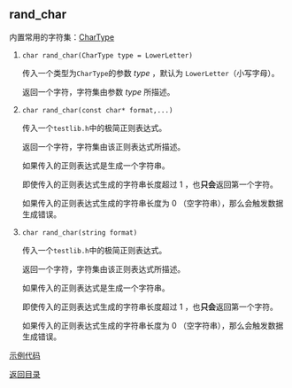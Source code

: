 ## rand_char

内置常用的字符集：[CharType](./char_type.md)

1. `char rand_char(CharType type = LowerLetter)`

   传入一个类型为`CharType`的参数 $type$ ，默认为 `LowerLetter`（小写字母）。

   返回一个字符，字符集由参数 $type$ 所描述。

2. `char rand_char(const char* format,...)`

   传入一个`testlib.h`中的极简正则表达式。
   
   返回一个字符，字符集由该正则表达式所描述。
   
   如果传入的正则表达式是生成一个字符串。
   
   即使传入的正则表达式生成的字符串长度超过 $1$ ，也**只会**返回第一个字符。
   
   如果传入的正则表达式生成的字符串长度为 $0$ （空字符串），那么会触发数据生成错误。

3. `char rand_char(string format)`
   
   传入一个`testlib.h`中的极简正则表达式。
   
   返回一个字符，字符集由该正则表达式所描述。
   
   如果传入的正则表达式是生成一个字符串。
   
   即使传入的正则表达式生成的字符串长度超过 $1$ ，也**只会**返回第一个字符。
   
   如果传入的正则表达式生成的字符串长度为 $0$ （空字符串），那么会触发数据生成错误。

[示例代码](../../../examples/rand_char.cpp)

[返回目录](../../home.md)
